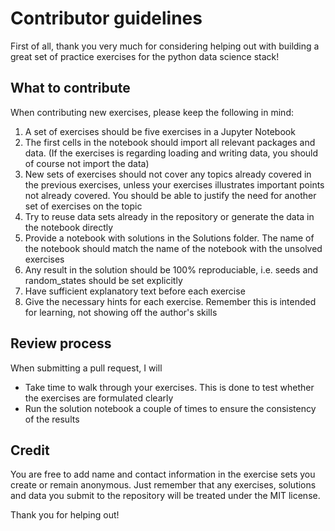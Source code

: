 # Contributor guidelines

First of all, thank you very much for considering helping out with building a great set of practice exercises for the python data science stack!

## What to contribute
When contributing new exercises, please keep the following in mind:
1. A set of exercises should be five exercises in a Jupyter Notebook
2. The first cells in the notebook should import all relevant packages and data. (If the exercises is regarding loading and writing data, you should of course not import the data)
3. New sets of exercises should not cover any topics already covered in the previous exercises, unless your exercises illustrates important points not already covered. You should be able to justify the need for another set of exercises on the topic
4. Try to reuse data sets already in the repository or generate the data in the notebook directly
5. Provide a notebook with solutions in the Solutions folder. The name of the notebook should match the name of the notebook with the unsolved exercises
6. Any result in the solution should be 100% reproduciable, i.e. seeds and random_states should be set explicitly
7. Have sufficient explanatory text before each exercise
8. Give the necessary hints for each exercise. Remember this is intended for learning, not showing off the author's skills

## Review process
When submitting a pull request, I will
* Take time to walk through your exercises. This is done to test whether the exercises are formulated clearly
* Run the solution notebook a couple of times to ensure the consistency of the results

## Credit
You are free to add name and contact information in the exercise sets you create or remain anonymous. Just remember that any exercises, solutions and data you submit to the repository will be treated under the MIT license.

Thank you for helping out!
